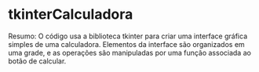 # tkinterCalculadora
Resumo:
O código usa a biblioteca tkinter para criar uma interface gráfica simples de uma calculadora. Elementos da interface são organizados em uma grade, e as operações são manipuladas por uma função associada ao botão de calcular.
